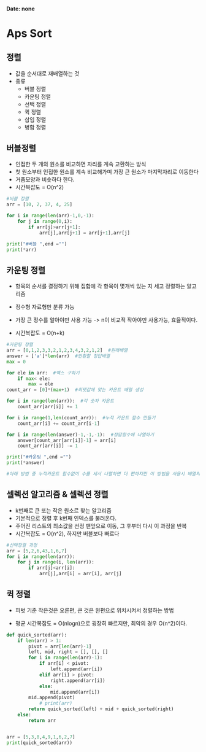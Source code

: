 #### Date: none

# Aps Sort



## 정렬
- 값을 순서대로 재배열하는 것
- 종류
  - 버블 정렬
  - 카운팅 정렬
  - 선택 정렬
  - 퀵 정렬
  - 삽입 정렬
  - 병합 정렬



##  버블정렬

- 인접한 두 개의 원소를 비교하면 자리를 계속 교환하는 방식
- 첫 원소부터 인접한 원소를 계속 비교해가며 가장 큰 원소가 마지막자리로 이동한다
- 거품모양과 비슷하다 한다.
- 시간복잡도 = O(n^2)



```python
#버블 정렬
arr = [10, 2, 37, 4, 25]

for i in range(len(arr)-1,0,-1):
    for j in range(0,i):
        if arr[j]>arr[j+1]:
            arr[j],arr[j+1] = arr[j+1],arr[j]

print("#버블 ",end ="")
print(*arr)
```



## 카운팅 정렬

- 항목의 순서를 결정하기 위해 집합에 각 항목이 몇개씩 있는 지 세고 정렬하는 알고리즘
- 정수형 자료형만 분류 가능
- 가장 큰 정수를 알아야만 사용 가능  ->  n이 비교적 작아야만 사용가능, 효율적이다.

- 시간복잡도 = O(n+k)







```python
#카운팅 정렬
arr = [0,1,2,3,3,2,1,2,3,4,3,2,1,2]  #원래배열
answer = ['a']*len(arr)  #반환할 정답배열
max = 0

for ele in arr:  #맥스 구하기
    if max< ele:
        max = ele
count_arr = [0]*(max+1)  #최댓값에 맞는 카운트 배열 생성

for i in range(len(arr)):  #각 숫자 카운트
    count_arr[arr[i]] += 1

for i in range(1,len(count_arr)):  #누적 카운트 함수 만들기
    count_arr[i] += count_arr[i-1]

for i in range(len(answer)-1,-1,-1):  #정답함수에 나열하기
    answer[count_arr[arr[i]]-1] = arr[i]
    count_arr[arr[i]] -= 1

print("#카운팅 ",end ="")
print(*answer)

#아래 방법 중 누적카운트 함수없이 수를 세서 나열하면 더 편하지만 이 방법을 사용시 배열의 순서를 지킬 수 있고, 이를 안정하다 한다.
```



## 셀렉션 알고리즘 & 셀렉션  정렬

- k번째로 큰 또는 작은 원소르 찾는 알고리즘
- 기본적으로 정렬 후 k번째 인덱스를 불러온다.
- 주어진 리스트의 최소값을 선정 맨앞으로 이동, 그 후부터 다시 이 과정을 반복
- 시간복잡도 = O(n^2),  하지만 버블보다 빠르다



```python
#선택정렬 과정
arr = [5,2,6,43,1,6,7]
for i in range(len(arr)):
    for j in range(i, len(arr)):
        if arr[j]<arr[i]:
            arr[j],arr[i] = arr[i], arr[j]
```



##  퀵 정렬

- 피벗 기준 작은것은 오른편, 큰 것은 왼편으로 위치시켜서 정렬하는 방법

- 평균 시간복잡도 = O(nlogn)으로 굉장히 빠르지만, 최악의 경우 O(n^2)이다.

```python
def quick_sorted(arr):
    if len(arr) > 1:
        pivot = arr[len(arr)-1]
        left, mid, right = [], [], []
        for i in range(len(arr)-1):
            if arr[i] < pivot:
                left.append(arr[i])
            elif arr[i] > pivot:
                right.append(arr[i])
            else:
                mid.append(arr[i])
        mid.append(pivot)
            # print(arr)
        return quick_sorted(left) + mid + quick_sorted(right)
    else:
        return arr


arr = [5,3,8,4,9,1,6,2,7]
print(quick_sorted(arr))
```


